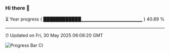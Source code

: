### Hi there 👋

⏳ Year progress { ████████████▁▁▁▁▁▁▁▁▁▁▁▁▁▁▁▁▁▁ } 40.89 %

---

⏰ Updated on Fri, 30 May 2025 06:08:20 GMT

![Progress Bar CI](https://github.com/liununu/liununu/workflows/Progress%20Bar%20CI/badge.svg)
